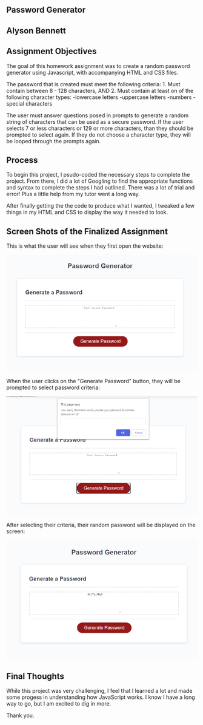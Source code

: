 ## Password Generator
## Alyson Bennett


## Assignment Objectives
The goal of this homework assignment was to create a random password generator using Javascript, with accompanying HTML and CSS files.

The password that is created must meet the following criteria:
    1. Must contain between 8 - 128 characters, AND
    2. Must contain at least on of the following character types:
        -lowercase letters
        -uppercase letters
        -numbers
        -special characters

The user must answer questions posed in prompts to generate a random string of characters that can be used as a secure password. If the user selects 7 or less characters or 129 or more characters, than they should be prompted to select again. If they do not choose a character type, they will be looped through the prompts again.

## Process
To begin this project, I psudo-coded the necessary steps to complete the project. From there, I did a lot of Googling to find the appropriate functions and syntax to complete the steps I had outlined. There was a lot of trial and error! Plus a little help from my tutor went a long way.

After finally getting the the code to produce what I wanted, I tweaked a few things in my HTML and CSS to display the way it needed to look. 

## Screen Shots of the Finalized Assignment
This is what the user will see when they first open the website:

![Beginning Site](ScreenShots/BeginningSite.png)

When the user clicks on the "Generate Password" button, they will be prompted to select password criteria:

![Prompts](ScreenShots/prompts.png)

After selecting their criteria, their random password will be displayed on the screen:

![Random Password](ScreenShots/final.png)

## Final Thoughts
While this project was very challenging, I feel that I learned a lot and made some progess in understanding how JavaScript works. I know I have a long way to go, but I am excited to dig in more. 

Thank you.